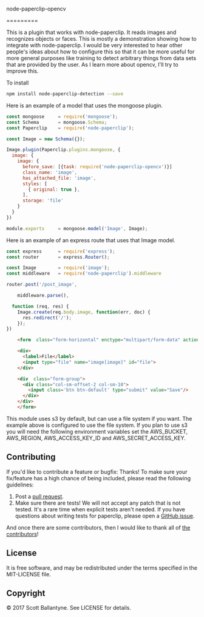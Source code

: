 node-paperclip-opencv

=========

This is a plugin that works with node-paperclip.  It reads images and recognizes objects or faces.  This is mostly a demonstration showing how to integrate with node-paperclip.  I would be very interested to hear other people's ideas about how to configure this so that it can be more useful for more general purposes like training to detect arbitrary things from data sets that are provided by the user.  As I learn more about opencv, I'll try to improve this.   

To install 

```bash
npm install node-paperclip-detection --save
```

Here is an example of a model that uses the mongoose plugin.

```javascript
const mongoose     = require('mongoose');
const Schema       = mongoose.Schema;
const Paperclip    = require('node-paperclip');

const Image = new Schema({});

Image.plugin(Paperclip.plugins.mongoose, {
  image: {
    image: { 
      before_save: [{task: require('node-paperclip-opencv')}]
      class_name: 'image',
      has_attached_file: 'image', 
      styles: [
        { original: true },
      ],
      storage: 'file'
    }
  }
})

module.exports     = mongoose.model('Image', Image);
```

Here is an example of an express route that uses that Image model.


```javascript
const express      = require('express');
const router       = express.Router();

const Image        = require('image');
const middleware   = require('node-paperclip').middleware

router.post('/post_image',

    middleware.parse(), 

  function (req, res) {  
    Image.create(req.body.image, function(err, doc) {
      res.redirect('/');
    });
})

```

```html
    <form  class="form-horizontal" enctype="multipart/form-data" action="/post_image" method="post">

    <div>
      <label>File</label>
      <input type="file" name="image[image]" id="file">
    </div>

    <div  class="form-group">
      <div class="col-sm-offset-2 col-sm-10">
        <input class='btn btn-default' type="submit" value="Save"/>
      </div>
    </div>
    </form>

```

This module uses s3 by default, but can use a file system if you want.  The example above is configured to use the file system.  If you plan to use s3 you will need the following environment variables set the AWS_BUCKET, AWS_REGION, AWS_ACCESS_KEY_ID and AWS_SECRET_ACCESS_KEY.

Contributing
------------

If you'd like to contribute a feature or bugfix: Thanks! To make sure your
fix/feature has a high chance of being included, please read the following
guidelines:

1. Post a [pull request](https://github.com/ballantyne/node-paperclip-opencv/compare/).
2. Make sure there are tests! We will not accept any patch that is not tested.
   It's a rare time when explicit tests aren't needed. If you have questions
   about writing tests for paperclip, please open a
   [GitHub issue](https://github.com/ballantyne/node-paperclip-opencv/issues/new).


And once there are some contributors, then I would like to thank all of [the contributors](https://github.com/ballantyne/node-paperclip-opencv/graphs/contributors)!

License
-------

It is free software, and may be redistributed under the terms specified in the MIT-LICENSE file.

Copyright 
-------
© 2017 Scott Ballantyne. See LICENSE for details.



